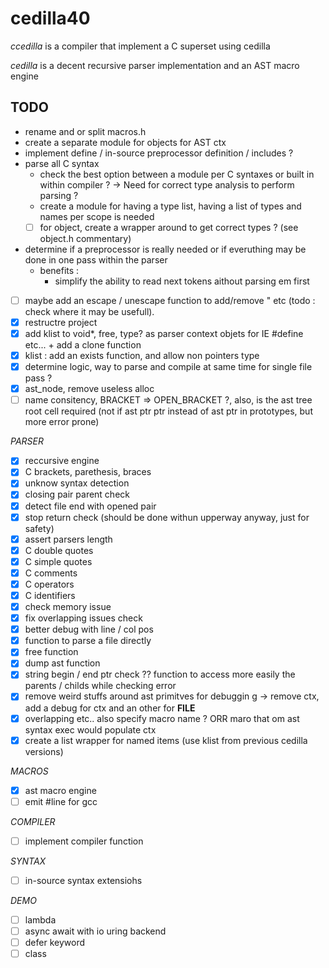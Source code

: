 # cedilla40

*ccedilla* is a compiler that implement a C superset using cedilla

*cedilla* is a decent recursive parser implementation and an AST macro engine

## TODO

- rename and or split macros.h
- create a separate module for objects for AST ctx
- implement define / in-source preprocessor definition / includes ?
- parse all C syntax
	- check the best option between a module per C syntaxes or built in within compiler ?
		-> Need for correct type analysis to perform parsing ?
	- create a module for having a type list, having a list of types and names per scope is needed
	- [ ] for object, create a wrapper around to get correct types ? (see object.h commentary)
- determine if a preprocessor is really needed or if everuthing may be done in one pass within the parser
	- benefits :
		- simplify the ability to read next tokens aithout parsing em first
- [ ] maybe add an escape / unescape function to add/remove \" etc (todo : check where it may be usefull).
- [x] restructre project
- [x] add klist to void*, free, type? as parser context objets for IE #define etc... + add a clone function
- [x] klist : add an exists function, and allow non pointers type
- [x] determine logic, way to parse and compile at same time for single file pass ?
- [x] ast_node, remove useless alloc
- [ ] name consitency, BRACKET => OPEN_BRACKET ?, also, is the ast tree root cell required (not if ast ptr ptr instead of ast ptr in prototypes, but more error prone)

*PARSER*

- [x] reccursive engine
- [x] C brackets, parethesis, braces
- [x] unknow syntax detection
- [x] closing pair parent check
- [x] detect file end with opened pair
- [x] stop return check (should be done withun upperway anyway, just for safety)
- [x] assert parsers length
- [x] C double quotes
- [x] C simple quotes
- [x] C comments
- [x] C operators
- [x] C identifiers
- [x] check memory issue
- [x]  fix overlapping issues check
- [x] better debug with line / col pos
- [x] function to parse a file directly
- [x] free function
- [x] dump ast function
- [x] string begin / end ptr check ?? function to access more easily the parents / childs while checking error
- [x] remove weird stuffs around ast primitves for debuggin g -> remove ctx, add a debug for ctx and an other for __FILE__
- [x] overlapping etc.. also specify macro name ? ORR maro that om ast syntax exec would populate ctx
- [x] create a list wrapper for named items (use klist from previous cedilla versions)

*MACROS*
- [x] ast macro engine
- [ ] emit #line for gcc

*COMPILER*
- [ ] implement compiler function

*SYNTAX*
- [ ] in-source syntax extensiohs

*DEMO*
- [ ] lambda
- [ ] async await with io uring backend
- [ ] defer keyword
- [ ] class

